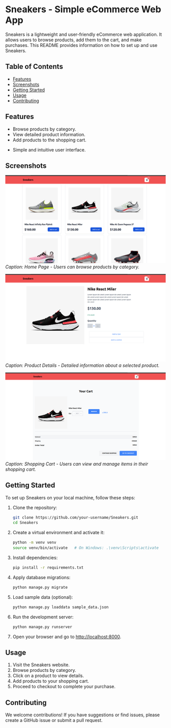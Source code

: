 # Sneakers - Simple eCommerce Web App

Sneakers is a lightweight and user-friendly eCommerce web application. It allows users to browse products, add them to the cart, and make purchases. This README provides information on how to set up and use Sneakers.

## Table of Contents
- [Features](#features)
- [Screenshots](#screenshots)
- [Getting Started](#getting-started)
- [Usage](#usage)
- [Contributing](#contributing)

## Features

- Browse products by category.
- View detailed product information.
- Add products to the shopping cart.
<!-- - Checkout and make purchases securely. () -->
- Simple and intuitive user interface.

## Screenshots

![Screenshot 1](screenshots/screenshot1.png)
*Caption: Home Page - Users can browse products by category.*

![Screenshot 2](screenshots/screenshot2.png)
*Caption: Product Details - Detailed information about a selected product.*

![Screenshot 3](screenshots/screenshot3.png)
*Caption: Shopping Cart - Users can view and manage items in their shopping cart.*


## Getting Started

To set up Sneakers on your local machine, follow these steps:

1. Clone the repository:

    ```bash
    git clone https://github.com/your-username/Sneakers.git
    cd Sneakers
    ```

2. Create a virtual environment and activate it:

    ```bash
    python -m venv venv
    source venv/bin/activate   # On Windows: .\venv\Scripts\activate
    ```

3. Install dependencies:

    ```bash
    pip install -r requirements.txt
    ```

4. Apply database migrations:

    ```bash
    python manage.py migrate
    ```

5. Load sample data (optional):

    ```bash
    python manage.py loaddata sample_data.json
    ```

6. Run the development server:

    ```bash
    python manage.py runserver
    ```

7. Open your browser and go to [http://localhost:8000](http://localhost:8000).

## Usage

1. Visit the Sneakers website.
2. Browse products by category.
3. Click on a product to view details.
4. Add products to your shopping cart.
5. Proceed to checkout to complete your purchase.

## Contributing

We welcome contributions! If you have suggestions or find issues, please create a GitHub issue or submit a pull request.

